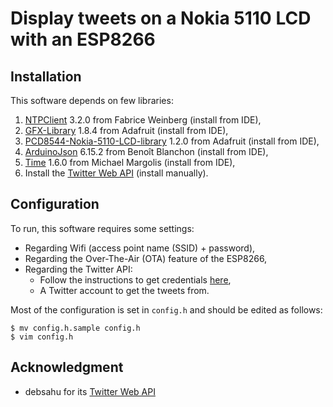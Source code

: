 
# Display tweets on a Nokia 5110 LCD with an ESP8266

## Installation

This software depends on few libraries:
1. [NTPClient](https://github.com/arduino-libraries/NTPClient) 3.2.0 from Fabrice Weinberg (install from IDE),
2. [GFX-Library](https://github.com/adafruit/Adafruit-GFX-Library) 1.8.4 from Adafruit (install from IDE), 
3. [PCD8544-Nokia-5110-LCD-library](https://github.com/adafruit/Adafruit-PCD8544-Nokia-5110-LCD-library) 1.2.0 from Adafruit (install from IDE),
4. [ArduinoJson](https://arduinojson.org/?utm_source=meta&utm_medium=library.properties) 6.15.2 from Benoît Blanchon (install from IDE),
5. [Time](https://playground.arduino.cc/code/time/) 1.6.0 from Michael Margolis (install from IDE),
6. Install the [Twitter Web API](https://github.com/dpertin/TwitterWebAPI) (install manually).

## Configuration

To run, this software requires some settings:
- Regarding Wifi (access point name (SSID) + password),
- Regarding the Over-The-Air (OTA) feature of the ESP8266,
- Regarding the Twitter API:
    - Follow the instructions to get credentials [here](https://github.com/dpertin/TwitterWebAPI#consumer-key-consumer-secret-access-token--access-token-secret),
    - A Twitter account to get the tweets from.

Most of the configuration is set in `config.h` and should be edited as follows:
```
$ mv config.h.sample config.h
$ vim config.h
```

## Acknowledgment

- debsahu for its [Twitter Web API](https://github.com/debsahu/TwitterWebAPI)

